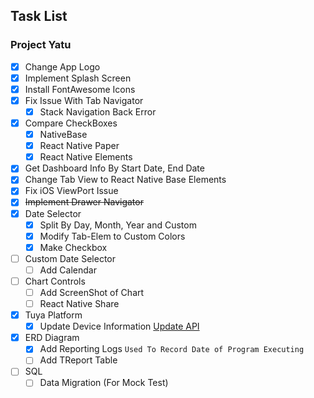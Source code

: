 ## Task List

### Project Yatu
- [x] Change App Logo
- [x] Implement Splash Screen
- [x] Install FontAwesome Icons
- [x] Fix Issue With Tab Navigator
  - [x] Stack Navigation Back Error
- [x] Compare CheckBoxes
  - [x] NativeBase
  - [x] React Native Paper
  - [x] React Native Elements
- [x] Get Dashboard Info By Start Date, End Date
- [x] Change Tab View to React Native Base Elements
- [x] Fix iOS ViewPort Issue
- [x] ~~Implement Drawer Navigator~~
- [x] Date Selector
  - [x] Split By Day, Month, Year and Custom
  - [x] Modify Tab-Elem to Custom Colors
  - [x] Make Checkbox
- [ ] Custom Date Selector
  - [ ] Add Calendar
- [ ] Chart Controls
  - [ ] Add ScreenShot of Chart
  - [ ] React Native Share

- [x] Tuya Platform
  - [x] Update Device Information
    <a href="https://developer.tuya.com/en/docs/cloud/9496593d68?id=Kcp4qozcanqla">Update API</a>

- [x] ERD Diagram
  - [x] Add Reporting Logs
    `Used To Record Date of Program Executing`
  - [ ] Add TReport Table

- [ ] SQL
  - [ ] Data Migration (For Mock Test)